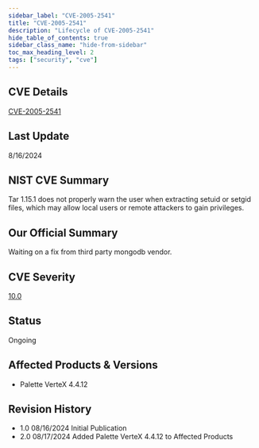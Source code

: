 ```yaml
---
sidebar_label: "CVE-2005-2541"
title: "CVE-2005-2541"
description: "Lifecycle of CVE-2005-2541"
hide_table_of_contents: true
sidebar_class_name: "hide-from-sidebar"
toc_max_heading_level: 2
tags: ["security", "cve"]
---
```


## CVE Details

[CVE-2005-2541](https://nvd.nist.gov/vuln/detail/CVE-2005-2541)

## Last Update

8/16/2024

## NIST CVE Summary

Tar 1.15.1 does not properly warn the user when extracting setuid or setgid files, which may allow local users or remote attackers to gain privileges.

## Our Official Summary

Waiting on a fix from third party mongodb vendor.

## CVE Severity

[10.0](https://nvd.nist.gov/vuln/detail/CVE-2005-2541)

## Status

Ongoing

## Affected Products & Versions
* Palette VerteX 4.4.12

## Revision History
* 1.0 08/16/2024 Initial Publication
* 2.0 08/17/2024 Added Palette VerteX 4.4.12 to Affected Products